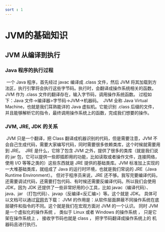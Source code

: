 ```yaml
---
sort : 1
---
```


# JVM的基础知识

## JVM 从编译到执行

### Java 程序的执行过程

​		一个 Java 程序，首先经过 javac 编译成 .class 文件，然后 JVM 将其加载到方法区，执行引擎将会执行这些字节码。执行时，会翻译成操作系统相关的函数。JVM 作为 .class 文件的翻译存在，输入字节码，调用操作系统函数。
​		过程如下：Java 文件->编译器>字节码->JVM->机器码。
​		JVM 全称 Java Virtual Machine，也就是我们耳熟能详的 Java 虚拟机。它能识别 .class 后缀的文件，并且能够解析它的指令，最终调用操作系统上的函数，完成我们想要的操作。

### JVM, JRE, JDK 的关系

​		JVM 只是一个翻译，把 Class 翻译成机器识别的代码，但是需要注意，JVM 不会自己生成代码，需要大家编写代码，同时需要很多依赖类库，这个时候就需要用到 JRE。
​		JRE 是什么，它除了包含 JVM 之外，提供了很多的类库（就是我们说的 jar 包，它可以提供一些即插即用的功能，比如读取或者操作文件，连接网络，使用 I/O 等等之类的）这些东西就是 JRE 提供的基础类库。JVM 标准加上实现的一大堆基础类库，就组成了 Java 的运行时环境，也就是我们常说的 JRE（Java Runtime Environment）。
​		但对于程序员来说，JRE 还不够。我写完要编译代码，还需要调试代码，还需要打包代码、有时候还需要反编译代码。所以我们会使用 JDK，因为 JDK
还提供了一些非常好用的小工具，比如 javac（编译代码）、java、jar （打包代码）、javap（反编译<反汇编>）等。这个就是 JDK。
具体可以文档可以通过[官网](https://www.oracle.com/java/technologies/javase-jdk8-doc-downloads.html)去下载：
JVM 的作用是：从软件层面屏蔽不同操作系统在底层硬件和指令的不同。这个就是我们在宏观方面对 JVM 的一个认识。
同时 JVM  是一个虚拟化的操作系统 ， 类似于 Linux  或者 Windows  的操作系统 ， 只是它架在操作系统上 ， 接收字节码也就是 class ， 把字节码翻译成操作系统上的
机器码且进行执行。